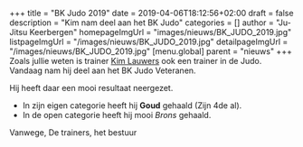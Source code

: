 +++
title = "BK Judo 2019"
date = 2019-04-06T18:12:56+02:00
draft = false
description = "Kim nam deel aan het BK Judo"
categories = []
author = "Ju-Jitsu Keerbergen"
homepageImgUrl = "images/nieuws/BK_JUDO_2019.jpg"
listpageImgUrl = "/images/nieuws/BK_JUDO_2019.jpg"
detailpageImgUrl = "/images/nieuws/BK_JUDO_2019.jpg"
[menu.global]
    parent = "nieuws"
+++
Zoals jullie weten is trainer [Kim Lauwers](https://www.jujitsukeerbergen.be/trainers/#Kim_Lauwers) ook een trainer in de Judo.
Vandaag nam hij deel aan het BK Judo Veteranen. 

Hij heeft daar een mooi resultaat neergezet. 

* In zijn eigen categorie heeft hij **Goud** gehaald (Zijn 4de al).
* In de open categorie heeft hij mooi *Brons* gehaald.

Vanwege,
De trainers, het bestuur